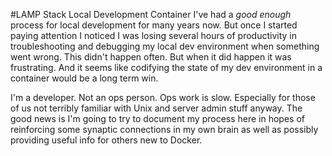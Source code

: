 #LAMP Stack Local Development Container
I've had a _good enough_ process for local development for many years now. But once I started paying attention I noticed I was losing several hours of  productivity in troubleshooting and debugging my local dev environment when  something went wrong. This didn't happen often. But when it did happen it was  frustrating. And it seems like codifying the state of my dev environment in a  container would be a long term win.

I'm a developer. Not an ops person. Ops work is slow. Especially for those of us not terribly familiar with Unix and server admin stuff anyway. The good news is I'm going to try to document my process here in hopes of reinforcing some synaptic connections in my own brain as well as possibly providing useful info for others new to Docker.


